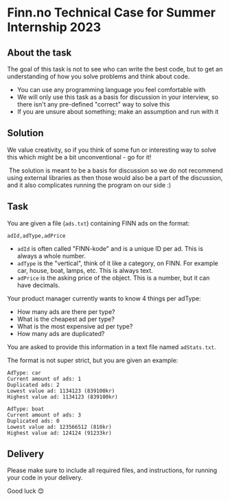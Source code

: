 # Finn.no Technical Case for Summer Internship 2023

## About the task
​The goal of this task is not to see who can write the best code, but to get an understanding of how you solve problems and think about code.
​
- You can use any programming language you feel comfortable with
- We will only use this task as a basis for discussion in your interview, so there isn't any pre-defined "correct" way to solve this
- If you are unsure about something; make an assumption and run with it
​
## Solution
We value creativity, so if you think of some fun or interesting way to solve this which might be a bit unconventional - go for it!

​
The solution is meant to be a basis for discussion so we do not recommend  using external libraries as then those would also be a part of the discussion, and it also complicates running the program on our side :)

## Task
You are given a file (`ads.txt`) containing FINN ads on the format:
​
```
adId,adType,adPrice
```
- `adId` is often called "FINN-kode" and is a unique ID per ad. This is always a whole number.
- `adType` is the "vertical", think of it like a category, on FINN. For example car, house, boat, lamps, etc. This is always text.
- `adPrice` is the asking price of the object. This is a number, but it can have decimals.

Your product manager currently wants to know 4 things per adType:
​
- How many ads are there per type?
- What is the cheapest ad per type?
- What is the most expensive ad per type?
- How many ads are duplicated?

You are asked to provide this information in a text file named `adStats.txt`.

The format is not super strict, but you are given an example:
​
```
AdType: car
Current amount of ads: 1
Duplicated ads: 2
Lowest value ad: 1134123 (839100kr)
Highest value ad: 1134123 (839100kr)
​
AdType: boat
Current amount of ads: 3
Duplicated ads: 0
Lowest value ad: 123566512 (810kr)
Highest value ad: 124124 (91233kr)
```

## Delivery
Please make sure to include all required files, and instructions, for running your code in your delivery.

Good luck 😊
